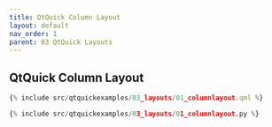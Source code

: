 ```yaml
---
title: QtQuick Column Layout
layout: default
nav_order: 1
parent: 03 QtQuick Layouts
---
```


## QtQuick Column Layout

```qml
{% include src/qtquickexamples/03_layouts/01_columnlayout.qml %}
```

```python
{% include src/qtquickexamples/03_layouts/01_columnlayout.py %}
```